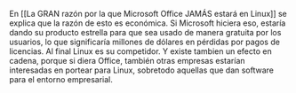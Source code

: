 En [[La GRAN razón por la que Microsoft Office JAMÁS estará en Linux]] se explica que la razón de esto es económica. Si Microsoft hiciera eso, estaría dando su producto estrella para que sea usado de manera gratuita por los usuarios, lo que significaría millones de dólares en pérdidas por pagos de licencias. Al final Linux es su competidor. Y existe tambien un efecto en cadena, porque si diera Office, también otras empresas estarían interesadas en portear para Linux, sobretodo aquellas que dan software para el entorno empresarial.